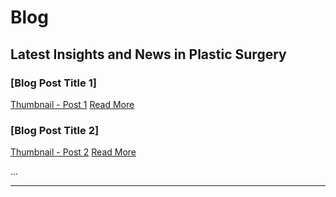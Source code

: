 # Blog

## Latest Insights and News in Plastic Surgery

### [Blog Post Title 1]
[Thumbnail - Post 1](/blog/post1)
[Read More](/blog/post1)

### [Blog Post Title 2]
[Thumbnail - Post 2](/blog/post2)
[Read More](/blog/post2)

...

---

